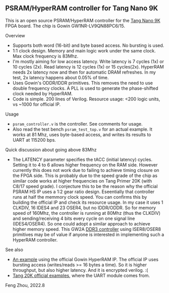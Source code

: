 
## PSRAM/HyperRAM controller for Tang Nano 9K

This is an open source PSRAM/HyperRAM controller for the [Tang Nano 9K](https://wiki.sipeed.com/hardware/en/tang/Tang-Nano-9K/Nano-9K.html) FPGA board. The chip is Gowin GW1NR-LV9QN88PC6/15.

Overview

* Supports both word (16-bit) and byte based access. No bursting is used.
* 1:1 clock design. Memory and main logic work under the same clock. Max clock frequency is 83Mhz.
* I'm mostly aiming for low access latency. Write latency is 7 cycles (1x) or 10 cycles (2x). Read latency is 12 cycles (1x) or 15 cycles(2x). HyperRAM needs 2x latency now and then for automatic DRAM refreshes. In my test, 2x latency happens about 0.05% of time. 
* Uses Gowin's ODDR/IDDR primitives. This removes the need to use double frequency clocks. A PLL is used to generate the phase-shifted clock needed by HyperRAM.
* Code is simple. 200 lines of Verilog. Resource usage: <200 logic units, vs ~1000 for official IP. 

Usage
* `psram_controller.v` is the controller. See comments for usage.
* Also read the test bench `psram_test_top.v` for an actual example. It works at 81 Mhz, uses byte-based access, and writes its results to UART at 115200 bps.

Quick discussion about going above 83Mhz
* The LATENCY parameter specifies the tACC (initial latency) cycles. Setting it to 4 to 6 allows higher frequency on the RAM side. However currently this does not work due to failing to achieve timing closure on the FPGA side. This is probably due to the speed grade of the chip as similar code works at higher frequencies on Tang Primer 20K (with C8/17 speed grade). I conjecture this to be the reason why the official PSRAM HS IP uses a 1:2 gear ratio design. Eseentially that controller runs at half the memmory clock speed. You can confirms this by building the official IP and check its resource usage. In my case it uses 1 CLKDIV, 16 IDES4 and 23 OSER4, but no IDDR/ODDR. So for memory speed of 160Mhz, the controller is running at 80Mhz (thus the CLKDIV) and sending/receiving 4 bits every cycle on one signal line (IDES4/OSER4). So one could adopt a similar approach to achieve higher memory speed. This GW2A [DDR3 controller](https://github.com/nand2mario/ddr3-tang-primer-20k) using ISER8/OSER8 primitives may be of value if anyone is interested in implementing such a HyperRAM controller.

See also
* [An example](https://github.com/zf3/some-tang-nano-9k-examples) using the official Gowin HyperRAM IP. The official IP uses bursting access (writes/reads >= 16 bytes a time). So it is higher throughput, but also higher latency. And it is encrypted verilog. :(
* [Tang 20K official examples](https://github.com/sipeed/TangPrimer-20K-example), where the UART module comes from.

Feng Zhou, 2022.8
